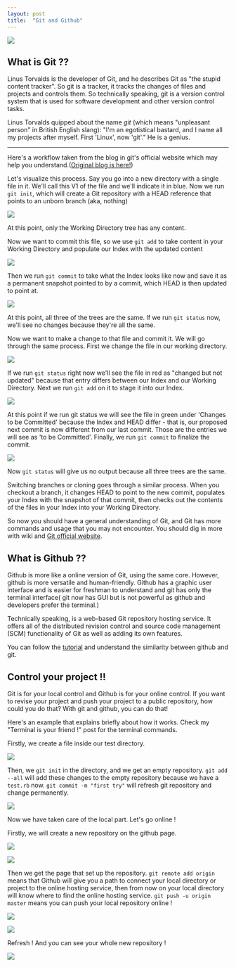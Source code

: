 ```yaml
---
layout: post
title:  "Git and Github"
---
```

![](https://git-scm.com/images/logo@2x.png)

## What is Git ?? #
Linus Torvalds is the developer of Git, and he describes Git as "the stupid content tracker". So git is a tracker, it tracks the changes of files and projects and controls them. So technically speaking, git is a version control system that is used for software development and other version control tasks.

Linus Torvalds quipped about the name *git* (which means "unpleasant person" in British English slang): "I'm an egotistical bastard, and I name all my projects after myself. First 'Linux', now 'git'." He is a genius.

-------------------------  

Here's a workflow taken from the blog in git's official website which may help you understand.([Original blog is here!](https://git-scm.com/blog))

Let's visualize this process. Say you go into a new directory with a single file in it. We'll call this V1 of the file and we'll indicate it in blue. Now we run `git init`, which will create a Git repository with a HEAD reference that points to an unborn branch (aka, nothing)

![](https://git-scm.com/images/reset/ex2.png)

At this point, only the Working Directory tree has any content.

Now we want to commit this file, so we use `git add` to take content in your Working Directory and populate our Index with the updated content

![](https://git-scm.com/images/reset/ex2.png)

Then we run `git commit` to take what the Index looks like now and save it as a permanent snapshot pointed to by a commit, which HEAD is then updated to point at.

![](https://git-scm.com/images/reset/ex4.png)

At this point, all three of the trees are the same. If we run `git status` now, we'll see no changes because they're all the same.

Now we want to make a change to that file and commit it. We will go through the same process. First we change the file in our working directory.

![](https://git-scm.com/images/reset/ex5.png)

If we run `git status` right now we'll see the file in red as "changed but not updated" because that entry differs between our Index and our Working Directory. Next we run `git add` on it to stage it into our Index.

![](https://git-scm.com/images/reset/ex6.png)

At this point if we run git status we will see the file in green under 'Changes to be Committed' because the Index and HEAD differ - that is, our proposed next commit is now different from our last commit. Those are the entries we will see as 'to be Committed'. Finally, we run `git commit` to finalize the commit.

![](https://git-scm.com/images/reset/ex7.png)

Now `git status` will give us no output because all three trees are the same.

Switching branches or cloning goes through a similar process. When you checkout a branch, it changes HEAD to point to the new commit, populates your Index with the snapshot of that commit, then checks out the contents of the files in your Index into your Working Directory.

So now you should have a general understanding of Git, and Git has more commands and usage that you may not encounter. You should dig in more with wiki and [Git official website](https://git-scm.com/).

## What is Github ?? #
Github is more like a online version of Git, using the same core. However, github is more versatile and human-friendly. Github has a graphic user interface and is easier for freshman to understand and git has only the terminal interface( git now has GUI but is not powerful as github and developers prefer the terminal.)

Technically speaking, is a web-based Git repository hosting service. It offers all of the distributed revision control and source code management (SCM) functionality of Git as well as adding its own features.

You can follow the [tutorial](https://guides.github.com/activities/hello-world/) and understand the similarity between github and git.

## Control your project !! #
Git is for your local control and Github is for your online control. If you want to revise your project and push your project to a public repository, how could you do that? With git and github, you can do that!

Here's an example that explains briefly about how it works.
Check my "Terminal is your friend !" post for the terminal commands.

Firstly, we create a file inside our test directory.

![]({{site.img_path}}/0725Git_and_Github/1.png)

Then, we `git init` in the directory, and we get an empty repository. `git add --all` will add these changes to the empty repository because we have a `test.rb` now. `git commit -m "first try"` will refresh git repository and change permanently.

![]({{site.img_path}}/0725Git_and_Github/2.png)

Now we have taken care of the local part. Let's go online !

Firstly, we will create a new repository on the github page.

![]({{site.img_path}}/0725Git_and_Github/3.png)

![]({{site.img_path}}/0725Git_and_Github/4.png)

Then we get the page that set up the repository. `git remote add origin` means that Github will give you a path to connect your local directory or project to the online hosting service, then from now on your local directory will know where to find the online hosting service. `git push -u origin master` means you can push your local repository online !

![]({{site.img_path}}/0725Git_and_Github/5.png)

![]({{site.img_path}}/0725Git_and_Github/6.png)

Refresh ! And you can see your whole new repository !

![]({{site.img_path}}/0725Git_and_Github/7.png)
